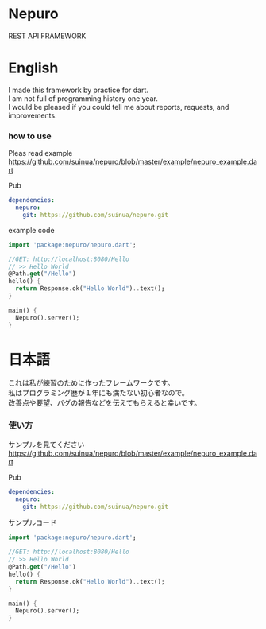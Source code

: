 # Nepuro
REST API FRAMEWORK

# English  
I made this framework by practice for dart.  
I am not full of programming history one year.  
I would be pleased if you could tell me about reports, requests, and improvements.  

### how to use  

Pleas read example  
https://github.com/suinua/nepuro/blob/master/example/nepuro_example.dart  

Pub  
```yaml
dependencies:
  nepuro:
    git: https://github.com/suinua/nepuro.git
```

example code  
```dart
import 'package:nepuro/nepuro.dart';

//GET: http://localhost:8080/Hello
// >> Hello World
@Path.get("/Hello")
hello() {
  return Response.ok("Hello World")..text();
}

main() {
  Nepuro().server();
}
```

# 日本語  
これは私が練習のために作ったフレームワークです。  
私はプログラミング歴が１年にも満たない初心者なので。  
改善点や要望、バグの報告などを伝えてもらえると幸いです。  

### 使い方  

サンプルを見てください
https://github.com/suinua/nepuro/blob/master/example/nepuro_example.dart  

Pub  
```yaml
dependencies:
  nepuro:
    git: https://github.com/suinua/nepuro.git
```

サンプルコード  
```dart
import 'package:nepuro/nepuro.dart';

//GET: http://localhost:8080/Hello
// >> Hello World
@Path.get("/Hello")
hello() {
  return Response.ok("Hello World")..text();
}

main() {
  Nepuro().server();
}
```